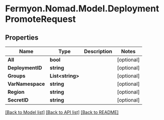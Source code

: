 # Fermyon.Nomad.Model.DeploymentPromoteRequest

## Properties

Name | Type | Description | Notes
------------ | ------------- | ------------- | -------------
**All** | **bool** |  | [optional] 
**DeploymentID** | **string** |  | [optional] 
**Groups** | **List&lt;string&gt;** |  | [optional] 
**VarNamespace** | **string** |  | [optional] 
**Region** | **string** |  | [optional] 
**SecretID** | **string** |  | [optional] 

[[Back to Model list]](../README.md#documentation-for-models) [[Back to API list]](../README.md#documentation-for-api-endpoints) [[Back to README]](../README.md)

